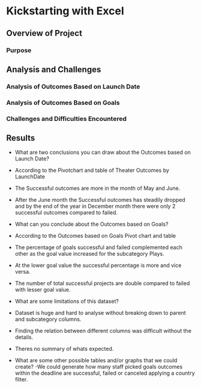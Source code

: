 # Kickstarting with Excel

## Overview of Project

### Purpose

## Analysis and Challenges

### Analysis of Outcomes Based on Launch Date

### Analysis of Outcomes Based on Goals

### Challenges and Difficulties Encountered

## Results

- What are two conclusions you can draw about the Outcomes based on Launch Date?
-   According to the Pivotchart and table of Theater Outcomes by LaunchDate
-   The Successful outcomes are more in the month of May and June.
-   After the June month the Successful outcomes has steadily dropped and by the end of the year in December month 
    there were only 2 successful outcomes compared to failed.

- What can you conclude about the Outcomes based on Goals?
-   According to the Outcomes based on Goals Pivot chart and table
-    The percentage of goals successful and failed complemented each other as the goal value increased for the subcategory Plays.
-    At the lower goal value the successful percentage is more and vice versa.
-    The number of total successful projects are double compared to failed with lesser goal value.

- What are some limitations of this dataset?
-   Dataset is huge and hard to analyse without breaking down to parent and subcategory columns.
-   Finding the relation between different columns was difficult without the details.
-   Theres no summary of whats expected.   

- What are some other possible tables and/or graphs that we could create?
  -We could generate how many staff picked goals outcomes within the deadline are successful, failed or canceled applying a country filter.
    

